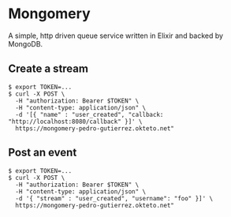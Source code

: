 # Mongomery

A simple, http driven queue service written in Elixir and backed by MongoDB.

## Create a stream

```
$ export TOKEN=...
$ curl -X POST \
  -H "authorization: Bearer $TOKEN" \
  -H "content-type: application/json" \
  -d '[{ "name" : "user_created", "callback: "http://localhost:8080/callback" }]' \
  https://mongomery-pedro-gutierrez.okteto.net"
```

## Post an event


```
$ export TOKEN=...
$ curl -X POST \
  -H "authorization: Bearer $TOKEN" \
  -H "content-type: application/json" \
  -d '{ "stream" : "user_created", "username": "foo" }]' \
  https://mongomery-pedro-gutierrez.okteto.net"
```
